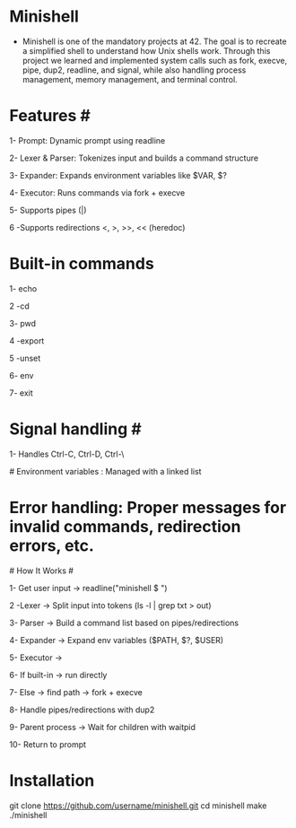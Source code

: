 # Minishell #

- Minishell is one of the mandatory projects at 42. The goal is to recreate a simplified shell to understand how Unix shells work. 
Through this project we learned and implemented system calls such as fork, execve, pipe, dup2, readline, and signal, while also handling 
process management, memory management, and terminal control.

# Features # 

1- Prompt: Dynamic prompt using readline

2- Lexer & Parser: Tokenizes input and builds a command structure

3- Expander: Expands environment variables like $VAR, $?

4- Executor: Runs commands via fork + execve

5- Supports pipes (|)

6 -Supports redirections <, >, >>, << (heredoc)

# Built-in commands #

1- echo

2 -cd

3- pwd

4 -export

5 -unset

6- env

7- exit

# Signal handling # 

1- Handles Ctrl-C, Ctrl-D, Ctrl-\

# Environment variables : Managed with a linked list

# Error handling: Proper messages for invalid commands, redirection errors, etc.

# How It Works # 

1- Get user input → readline("minishell $ ")

2 -Lexer → Split input into tokens (ls -l | grep txt > out)

3- Parser → Build a command list based on pipes/redirections

4- Expander → Expand env variables ($PATH, $?, $USER)

5- Executor →

6- If built-in → run directly

7- Else → find path → fork + execve

8- Handle pipes/redirections with dup2

9- Parent process → Wait for children with waitpid

10- Return to prompt


# Installation #

git clone https://github.com/username/minishell.git
cd minishell
make
./minishell









